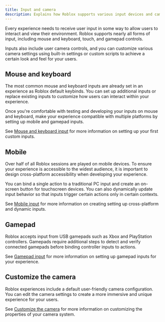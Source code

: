 ```yaml
---
title: Input and camera
description: Explains how Roblox supports various input devices and camera configurations.
---
```


Every experience needs to receive user input in some way to allow users to
interact and view their environment. Roblox supports nearly all forms of input,
including mouse and keyboard, touch, and gamepad controls.

Inputs also include user camera controls, and you can customize various camera
settings using built-in settings or custom scripts to achieve a certain look and
feel for your users.

## Mouse and keyboard

The most common mouse and keyboard inputs are already set in an experience as
Roblox default keybinds. You can set up additional inputs or replace existing
inputs to customize how users can interact within your experience.

Once you're comfortable with testing and developing your inputs on mouse and
keyboard, make your experience compatible with multiple platforms by setting up
mobile and gamepad inputs.

See [Mouse and keyboard input](../input/mouse-and-keyboard.md) for more
information on setting up your first custom inputs.

## Mobile

Over half of all Roblox sessions are played on mobile devices. To ensure your
experience is accessible to the widest audience, it is important to design
cross-platform accessibility when developing your experience.

You can bind a single action to a traditional PC input and create an on-screen
button for touchscreen devices. You can also dynamically update input behavior
so that inputs trigger certain actions only in certain contexts.

See [Mobile input](../input/mobile.md) for more information on creating
setting up cross-platform and dynamic inputs.

## Gamepad

Roblox accepts input from USB gamepads such as Xbox and PlayStation controllers.
Gamepads require additional steps to detect and verify connected gamepads before
binding controller inputs to actions.

See [Gamepad input](../input/gamepad.md) for more information on setting up
gamepad inputs for your experience.

## Customize the camera

Roblox experiences include a default user-friendly camera configuration. You can
edit the camera settings to create a more immersive and unique experience for
your users.

See [Customize the camera](../workspace/camera.md) for more
information on customizing the properties of your camera system.
